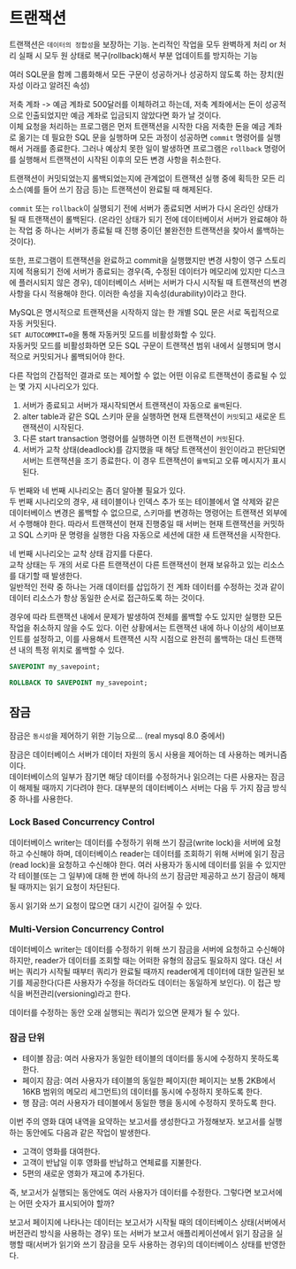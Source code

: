 # 트랜잭션
트랜잭션은 `데이터의 정합성`을 보장하는 기능.
논리적인 작업을 모두 완벽하게 처리 or 처리 실패 시 모두 원 상태로 복구(rollback)해서 부분 업데이트를 방지하는 기능

여러 SQL문을 함께 그룹화해서 모든 구문이 성공하거나 성공하지 않도록 하는 장치(원자성 이라고 알려진 속성)  
  
저축 계좌 -> 예금 계좌로 500달러를 이체하려고 하는데, 저축 계좌에서는 돈이 성공적으로 인출되었지만 예금 계좌로 입금되지 않았다면 화가 날 것이다.  
이체 요청을 처리하는 프로그램은 먼저 트랜잭션을 시작한 다음 저축한 돈을 예금 계좌로 옮기는 데 필요한 SQL 문을 실행하며 모든 과정이 성공하면 `commit` 명령어를 실행해서 거래를 종료한다. 그러나 예상치 못한 일이 발생하면 프로그램은 `rollback` 명령어를 실행해서 트랜잭션이 시작된 이후의 모든 변경 사항을 취소한다.  
  
트랜잭션이 커밋되었는지 롤백되었는지에 관계없이 트랜잭션 실행 중에 획득한 모든 리소스(예를 들어 쓰기 잠금 등)는 트랜잭션이 완료될 때 해제된다.  
  
`commit` 또는 `rollback`이 실행되기 전에 서버가 종료되면 서버가 다시 온라인 상태가 될 때 트랜잭션이 롤백된다. (온라인 상태가 되기 전에 데이터베이서 서버가 완료해야 하는 작업 중 하나는 서버가 종료될 때 진행 중이던 불완전한 트랜잭션을 찾아서 롤백하는 것이다).  
  
또한, 프로그램이 트랜잭션을 완료하고 commit을 실행했지만 변경 사항이 영구 스토리지에 적용되기 전에 서버가 종료되는 경우(즉, 수정된 데이터가 메모리에 있지만 디스크에 플러시되지 않은 경우), 데이터베이스 서버는 서버가 다시 시작될 때 트랜잭션의 변경 사항을 다시 적용해야 한다. 이러한 속성을 지속성(durability)이라고 한다.  
  
MySQL은 명시적으로 트랜잭션을 시작하지 않는 한 개별 SQL 문은 서로 독립적으로 자동 커밋된다.  
`SET AUTOCOMMIT=0`을 통해 자동커밋 모드를 비활성화할 수 있다.  
자동커밋 모드를 비활성화하면 모든 SQL 구문이 트랜잭션 범위 내에서 실행되며 명시적으로 커밋되거나 롤백되어야 한다.  
  
다른 작업의 간접적인 결과로 또는 제어할 수 없는 어떤 이유로 트랜잭션이 종료될 수 있는 몇 가지 시나리오가 있다.  
  
1. 서버가 종료되고 서버가 재시작되면서 트랜잭션이 자동으로 `롤백`된다.  
2. alter table과 같은 SQL 스키마 문을 실행하면 현재 트랜잭션이 `커밋`되고 새로운 트랜잭션이 시작된다.  
3. 다른 start transaction 명령어를 실행하면 이전 트랜잭션이 `커밋`된다.  
4. 서버가 교착 상태(deadlock)를 감지했을 때 해당 트랜잭션이 원인이라고 판단되면 서버는 트랜잭션을 조기 종료한다. 이 경우 트랜잭션이 `롤백`되고 오류 메시지가 표시된다.  
  
두 번째와 네 번째 시나리오는 좀더 알아볼 필요가 있다.  
두 번째 시나리오의 경우, 새 테이블이나 인덱스 추가 또는 테이블에서 열 삭제와 같은 데이터베이스 변경은 롤백할 수 없으므로, 스키마를 변경하는 명령어는 트랜잭션 외부에서 수행해야 한다. 따라서 트랜잭션이 현재 진행중일 때 서버는 현재 트랜잭션을 커밋하고 SQL 스키마 문 명령을 실행한 다음 자동으로 세션에 대한 새 트랜잭션을 시작한다.  
  
네 번째 시나리오는 교착 상태 감지를 다룬다.  
교착 상태는 두 개의 서로 다른 트랜잭션이 다른 트랜잭션이 현재 보유하고 있는 리소스를 대기할 때 발생한다.  
일반적인 전략 중 하나는 거래 데이터를 삽입하기 전 계좌 데이터를 수정하는 것과 같이 데이터 리소스가 항상 동일한 순서로 접근하도록 하는 것이다.  

경우에 따라 트랜잭션 내에서 문제가 발생하여 전체를 롤백할 수도 있지만 실행한 모든 작업을 취소하지 않을 수도 있다. 이런 상황에서는 트랜잭션 내에 하나 이상의 세이브포인트를 설정하고, 이를 사용해서 트랜잭션 시작 시점으로 완전히 롤백하는 대신 트랜잭션 내의 특정 위치로 롤백할 수 있다.  
```sql
SAVEPOINT my_savepoint;

ROLLBACK TO SAVEPOINT my_savepoint;
```
## 잠금
잠금은 `동시성`을 제어하기 위한 기능으로… (real mysql 8.0 중에서)  
    
잠금은 데이터베이스 서버가 데이터 자원의 동시 사용을 제어하는 데 사용하는 메커니즘이다.  
데이터베이스의 일부가 잠기면 해당 데이터를 수정하거나 읽으려는 다른 사용자는 잠금이 해제될 때까지 기다려야 한다. 대부분의 데이터베이스 서버는 다음 두 가지 잠금 방식 중 하나를 사용한다.  
  
### Lock Based Concurrency Control
데이터베이스 writer는 데이터를 수정하기 위해 쓰기 잠금(write lock)을 서버에 요청하고 수신해야 하며, 데이터베이스 reader는 데이터를 조회하기 위해 서버에 읽기 잠금(read lock)을 요청하고 수신해야 한다. 여러 사용자가 동시에 데이터를 읽을 수 있지만 각 테이블(또는 그 일부)에 대해 한 번에 하나의 쓰기 잠금만 제공하고 쓰기 잠금이 해제될 때까지는 읽기 요청이 차단된다.  
  
동시 읽기와 쓰기 요청이 많으면 대기 시간이 길어질 수 있다.  
    
### Multi-Version Concurrency Control
데이터베이스 writer는 데이터를 수정하기 위해 쓰기 잠금을 서버에 요청하고 수신해야 하지만, reader가 데이터를 조회할 때는 어떠한 유형의 잠금도 필요하지 않다. 대신 서버는 쿼리가 시작될 때부터 쿼리가 완료될 때까지 reader에게 데이터에 대한 일관된 보기를 제공한다(다른 사용자가 수정을 하더라도 데이터는 동일하게 보인다). 이 접근 방식을 버전관리(versioning)라고 한다.  
  
데이터를 수정하는 동안 오래 실행되는 쿼리가 있으면 문제가 될 수 있다.  
  
### 잠금 단위
- 테이블 잠금: 여러 사용자가 동일한 테이블의 데이터를 동시에 수정하지 못하도록 한다.  
- 페이지 잠금: 여러 사용자가 테이블의 동일한 페이지(한 페이지는 보통 2KB에서 16KB 범위의 메모리 세그먼트)의 데이터를 동시에 수정하지 못하도록 한다.  
- 행 잠금: 여러 사용자가 테이블에서 동일한 행을 동시에 수정하지 못하도록 한다.  
  
이번 주의 영화 대여 내역을 요약하는 보고서를 생성한다고 가정해보자. 보고서를 실행하는 동안에도 다음과 같은 작업이 발생한다.  
- 고객이 영화를 대여한다.  
- 고객이 반납일 이후 영화를 반납하고 연체료를 지불한다.  
- 5편의 새로운 영화가 재고에 추가된다.  
  
즉, 보고서가 실행되는 동안에도 여러 사용자가 데이터를 수정한다. 그렇다면 보고서에는 어떤 숫자가 표시되어야 할까?  
  
보고서 페이지에 나타나는 데이터는 보고서가 시작될 때의 데이터베이스 상태(서버에서 버전관리 방식을 사용하는 경우) 또는 서버가 보고서 애플리케이션에서 읽기 잠금을 실행할 때(서버가 읽기와 쓰기 잠금을 모두 사용하는 경우)의 데이터베이스 상태를 반영한다.  